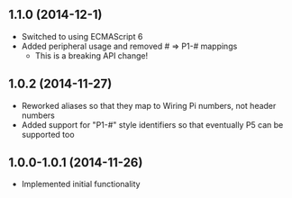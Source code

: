 ## 1.1.0 (2014-12-1)

- Switched to using ECMAScript 6
- Added peripheral usage and removed # => P1-# mappings
    - This is a breaking API change!

## 1.0.2 (2014-11-27)

- Reworked aliases so that they map to Wiring Pi numbers, not header numbers
- Added support for "P1-#" style identifiers so that eventually P5 can be supported too 

## 1.0.0-1.0.1 (2014-11-26)

- Implemented initial functionality
